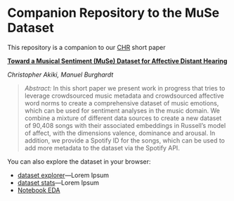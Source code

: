 # Companion Repository to the MuSe Dataset

This repository is a companion to our [CHR](https://www.computational-humanities-research.org/papers/) short paper

[**Toward a Musical Sentiment (MuSe) Dataset for
Affective Distant Hearing**](http://ceur-ws.org/Vol-2723/short26.pdf)


*Christopher Akiki, Manuel Burghardt*

>*Abstract:* In this short paper we present work in progress that tries to leverage crowdsourced music metadata
>and crowdsourced affective word norms to create a comprehensive dataset of music emotions, which
>can be used for sentiment analyses in the music domain. We combine a mixture of different data
>sources to create a new dataset of 90,408 songs with their associated embeddings in Russell’s model
>of affect, with the dimensions valence, dominance and arousal. In addition, we provide a Spotify ID
>for the songs, which can be used to add more metadata to the dataset via the Spotify API.

You can also explore the dataset in your browser:
+ [dataset explorer](https://cakiki.github.io/themusedataset/muse)—Lorem Ipsum
+ [dataset stats](https://cakiki.github.io/themusedataset/muse_stats)—Lorem Ipsum
+ [Notebook EDA](https://nbviewer.jupyter.org/github/cakiki/themusedataset/blob/master/eda.ipynb)
